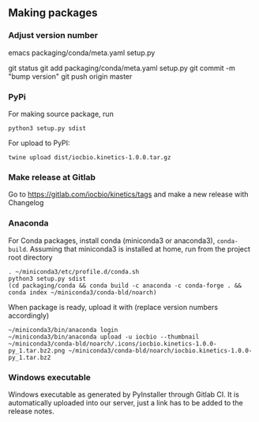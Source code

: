 ## Making packages

### Adjust version number

emacs packaging/conda/meta.yaml setup.py

git status
git add packaging/conda/meta.yaml setup.py
git commit -m "bump version"
git push origin master

### PyPi

For making source package, run

```
python3 setup.py sdist
```

For upload to PyPI:

```
twine upload dist/iocbio.kinetics-1.0.0.tar.gz
```

### Make release at Gitlab

Go to https://gitlab.com/iocbio/kinetics/tags and make a new release
with Changelog


### Anaconda

For Conda packages, install conda (miniconda3 or anaconda3), `conda-build`. Assuming that 
miniconda3 is installed at home, run from the project root directory

```
. ~/miniconda3/etc/profile.d/conda.sh
python3 setup.py sdist
(cd packaging/conda && conda build -c anaconda -c conda-forge . && conda index ~/miniconda3/conda-bld/noarch)
```


When package is ready, upload it with (replace version numbers accordingly)

```
~/miniconda3/bin/anaconda login
~/miniconda3/bin/anaconda upload -u iocbio --thumbnail ~/miniconda3/conda-bld/noarch/.icons/iocbio.kinetics-1.0.0-py_1.tar.bz2.png ~/miniconda3/conda-bld/noarch/iocbio.kinetics-1.0.0-py_1.tar.bz2
```


### Windows executable

Windows executable as generated by PyInstaller through Gitlab CI. It
is automatically uploaded into our server, just a link has to be added
to the release notes.